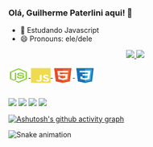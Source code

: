 ### Olá, Guilherme Paterlini aqui! 👋

- 🔭 Estudando Javascript
- 😄 Pronouns: ele/dele

<div align="center">
  <a href="https://github.com/guipaterlini">
  <img height="150em" src="https://github-readme-stats-git-masterrstaa-rickstaa.vercel.app/api?username=guipaterlini&show_icons=true&theme=dark&include_all_commits=true&count_private=true"/>
  <img height="150em" src="https://github-readme-stats-git-masterrstaa-rickstaa.vercel.app/api/top-langs/?username=guipaterlini&layout=compact&langs_count=7&theme=dark"/>
</div>

<div style="display: inline_block"><br>
<!--

  <img align="center" alt="Gui-Ts" height="30" width="40" src="https://raw.githubusercontent.com/devicons/devicon/master/icons/typescript/typescript-plain.svg">
  <img align="center" alt="Gui-React" height="30" width="40" src="https://raw.githubusercontent.com/devicons/devicon/master/icons/react/react-original.svg">
-->
 <img align="center" alt="Gui-Js" height="30" width="40" src="https://raw.githubusercontent.com/devicons/devicon/master/icons/nodejs/nodejs-plain.svg">
  <img align="center" alt="Gui-Js" height="30" width="40" src="https://raw.githubusercontent.com/devicons/devicon/master/icons/javascript/javascript-plain.svg">
  <img align="center" alt="Gui-HTML" height="30" width="40" src="https://raw.githubusercontent.com/devicons/devicon/master/icons/html5/html5-original.svg">
  <img align="center" alt="Gui-CSS" height="30" width="40" src="https://raw.githubusercontent.com/devicons/devicon/master/icons/css3/css3-original.svg">
</div>

##

<div> 
  <a href="https://instagram.com/guipaterlini" target="_blank"><img src="https://img.shields.io/badge/-Instagram-%23E4405F?style=for-the-badge&logo=instagram&logoColor=white" target="_blank"></a>
  <a href = "mailto:guilhermepaterlini@gmail.com"><img src="https://img.shields.io/badge/-Gmail-%23333?style=for-the-badge&logo=gmail&logoColor=white" target="_blank"></a>
  <a href="https://www.linkedin.com/in/guilhermepaterlini/" target="_blank"><img src="https://img.shields.io/badge/-LinkedIn-%230077B5?style=for-the-badge&logo=linkedin&logoColor=white" target="_blank"></a> 
    <a href="https://wa.me/+5567991878181" target="_blank"><img src="https://img.shields.io/badge/WhatsApp-25D366?style=for-the-badge&logo=whatsapp&logoColor=white"</a>
      
  [![Ashutosh's github activity graph](https://github-readme-activity-graph.cyclic.app/graph?username=guipaterlini&bg_color=0a0c10&color=d0cdd0&line=ae00ff&point=daa3ff&area=true&hide_border=true)](https://github.com/ashutosh00710/github-readme-activity-graph)
 
  ![Snake animation](https://github.com/guipaterlini/guipaterlini/blob/output/github-contribution-grid-snake.svg)
      
</div>

